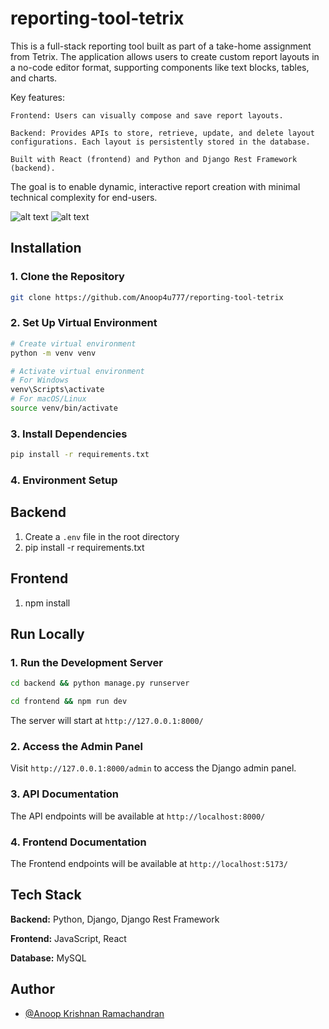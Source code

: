 # reporting-tool-tetrix

This is a full-stack reporting tool built as part of a take-home assignment from Tetrix. The application allows users to create custom report layouts in a no-code editor format, supporting components like text blocks, tables, and charts.

Key features:

    Frontend: Users can visually compose and save report layouts.

    Backend: Provides APIs to store, retrieve, update, and delete layout configurations. Each layout is persistently stored in the database.

    Built with React (frontend) and Python and Django Rest Framework (backend).

The goal is to enable dynamic, interactive report creation with minimal technical complexity for end-users.

![alt text](https://drive.google.com/file/d/1PJVDT1p-sApetmDW7WBzvv0ysKBmrXp6/view?usp=sharing)
![alt text](https://drive.google.com/file/d/1AFBwmFatCHUGCwk9s8kBNTEUawSI1Hk7/view?usp=sharing)

## Installation

### 1. Clone the Repository

```bash
git clone https://github.com/Anoop4u777/reporting-tool-tetrix
```

### 2. Set Up Virtual Environment

```bash
# Create virtual environment
python -m venv venv

# Activate virtual environment
# For Windows
venv\Scripts\activate
# For macOS/Linux
source venv/bin/activate
```

### 3. Install Dependencies

```bash
pip install -r requirements.txt
```

### 4. Environment Setup

## Backend

1. Create a `.env` file in the root directory
2. pip install -r requirements.txt

## Frontend

1. npm install

## Run Locally

### 1. Run the Development Server

```bash
cd backend && python manage.py runserver
```

```bash
cd frontend && npm run dev
```

The server will start at `http://127.0.0.1:8000/`

### 2. Access the Admin Panel

Visit `http://127.0.0.1:8000/admin` to access the Django admin panel.

### 3. API Documentation

The API endpoints will be available at `http://localhost:8000/`

### 4. Frontend Documentation

The Frontend endpoints will be available at `http://localhost:5173/`

## Tech Stack

**Backend:** Python, Django, Django Rest Framework

**Frontend:** JavaScript, React

**Database:** MySQL

## Author

- [@Anoop Krishnan Ramachandran](https://github.com/Anoop4u777)
